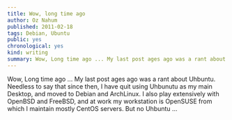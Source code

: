 ```yaml
---
title: Wow, long time ago 
author: Oz Nahum
published: 2011-02-18
tags: Debian, Ubuntu
public: yes
chronological: yes
kind: writing 
summary: Wow, Long time ago ... My last post ages ago was a rant about Uhbuntu
---
```


Wow, Long time ago ... My last post ages ago was a rant about Uhbuntu.
Needless to say that since then, I have quit using Uhbunutu as my main
Desktop, and moved to Debian and ArchLinux. I also play extensively with
OpenBSD and FreeBSD, and at work my workstation is OpenSUSE from which I
maintain mostly CentOS servers. But no Uhbuntu ...

